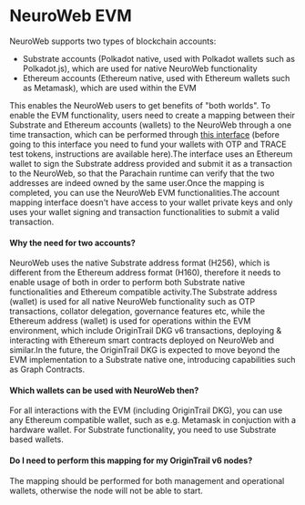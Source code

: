 # NeuroWeb EVM

NeuroWeb supports two types of blockchain accounts:

* Substrate accounts (Polkadot native, used with Polkadot wallets such as Polkadot.js), which are used for native NeuroWeb functionality
* Ethereum accounts (Ethereum native, used with Ethereum wallets such as Metamask), which are used within the EVM

This enables the NeuroWeb users to get benefits of "both worlds". To enable the EVM functionality, users need to create a mapping between their Substrate and Ethereum accounts (wallets) to the NeuroWeb through a one time transaction, which can be performed through [this interface](https://neuroweb.ai/evm) (before going to this interface you need to fund your wallets with OTP and TRACE test tokens, instructions are available here).The interface uses an Ethereum wallet to sign the Substrate address provided and submit it as a transaction to the NeuroWeb, so that the Parachain runtime can verify that the two addresses are indeed owned by the same user.Once the mapping is completed, you can use the NeuroWeb EVM functionalities.The account mapping interface doesn't have access to your wallet private keys and only uses your wallet signing and transaction functionalities to submit a valid transaction.

#### Why the need for two accounts? <a href="#why-the-need-for-two-accounts" id="why-the-need-for-two-accounts"></a>

NeuroWeb uses the native Substrate address format (H256), which is different from the Ethereum address format (H160), therefore it needs to enable usage of both in order to perform both Substrate native functionalities and Ethereum compatible activity.The Substrate address (wallet) is used for all native NeuroWeb functionality such as OTP transactions, collator delegation, governance features etc, while the Ethereum address (wallet) is used for operations within the EVM environment, which include OriginTrail DKG v6 transactions, deploying & interacting with Ethereum smart contracts deployed on NeuroWeb and similar.In the future, the OriginTrail DKG is expected to move beyond the EVM implementation to a Substrate native one, introducing capabilities such as Graph Contracts.

#### Which wallets can be used with NeuroWeb then? <a href="#which-wallets-can-be-used-with-origintrail-parachain-then" id="which-wallets-can-be-used-with-origintrail-parachain-then"></a>

For all interactions with the EVM (including OriginTrail DKG), you can use any Ethereum compatible wallet, such as e.g. Metamask in conjuction with a hardware wallet. For Substrate functionality, you need to use Substrate based wallets.

#### Do I need to perform this mapping for my OriginTrail v6 nodes? <a href="#do-i-need-to-perform-this-mapping-for-my-origintrail-v6-nodes" id="do-i-need-to-perform-this-mapping-for-my-origintrail-v6-nodes"></a>

The mapping should be performed for both management and operational wallets, otherwise the node will not be able to start.
